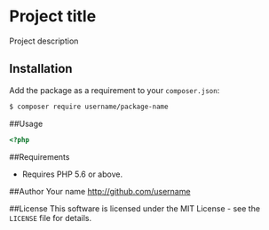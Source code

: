 # Project title
Project description

## Installation
Add the package as a requirement to your `composer.json`:
```bash
$ composer require username/package-name
```

##Usage
```php
<?php


```


##Requirements
- Requires PHP 5.6 or above.

##Author
Your name <http://github.com/username>

##License
This software is licensed under the MIT License - see the `LICENSE` file for details.
